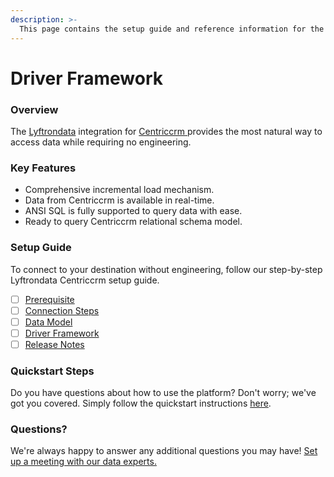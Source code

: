 ```yaml
---
description: >-
  This page contains the setup guide and reference information for the Centriccrm source connector.
---
```


# Driver Framework

### Overview

The [Lyftrondata](https://www.lyftrondata.com/) integration for [Centriccrm](https://www.lyftrondata.com/integration/centriccrm/)[ ](https://www.lyftrondata.com/integration/centriccrm/)provides the most natural way to access data while requiring no engineering.

### Key Features

* Comprehensive incremental load mechanism.
* Data from Centriccrm is available in real-time.&#x20;
* ANSI SQL is fully supported to query data with ease.
* Ready to query Centriccrm relational schema model.

### Setup Guide

To connect to your destination without engineering, follow our step-by-step Lyftrondata Centriccrm setup guide.

* [ ] [Prerequisite](../../sales-analytics/centriccrm/prerequisite.md)
* [ ] [Connection Steps](../../sales-analytics/centriccrm/connection-steps.md)
* [ ] [Data Model](../../sales-analytics/centriccrm/data-model/)
* [ ] [Driver Framework](../../sales-analytics/centriccrm/driver-framework/)
* [ ] [Release Notes](../../sales-analytics/centriccrm/release-notes.md)

### Quickstart Steps

Do you have questions about how to use the platform? Don't worry; we've got you covered. Simply follow the quickstart instructions [here](../../../quickstart-steps.md).

### Questions? <a href="#questions" id="questions"></a>

We're always happy to answer any additional questions you may have! [Set up a meeting with our data experts.](https://www.lyftrondata.com/book-a-meeting/)


